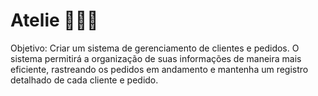 # Atelie 👚👕👒

Objetivo: Criar um sistema de gerenciamento de clientes e pedidos. O sistema permitirá a organização de suas informações de maneira mais eficiente, rastreando os pedidos em andamento e mantenha um registro detalhado de cada cliente e pedido. 
